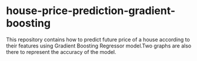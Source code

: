 # house-price-prediction-gradient-boosting
This repository contains how to predict future price of a house according to their features using Gradient Boosting Regressor model.Two graphs are also there to represent the accuracy of the model.
